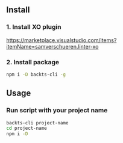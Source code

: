 ## Install
### 1. Install XO plugin
https://marketplace.visualstudio.com/items?itemName=samverschueren.linter-xo
### 2. Install package
```sh
npm i -D backts-cli -g
```

## Usage
### Run script with your project name
```sh
backts-cli project-name
cd project-name
npm i -D
```
